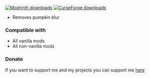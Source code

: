 <a href="https://modrinth.com/resourcepack/no-pumpkin-xyz"><img src="https://img.shields.io/badge/dynamic/json?color=2d2d2d&amp;colorA=17b85a&amp;style=flat-square&amp;label=&amp;suffix=%20downloads&amp;query=downloads&amp;url=https://api.modrinth.com/v2/project/rERW3QhL&amp;logo=modrinth&amp;logoColor=2d2d2d" alt="Modrinth downloads"></a> <a href="https://legacy.curseforge.com/minecraft/texture-packs/no-pumpkin-xyz"><img src="https://cf.way2muchnoise.eu/full_1_downloads.svg?badge_style=flat" alt="CurseForge downloads"></a>

- Removes pumpkin blur

### Compatible with
- All vanilla mods
- All non-vanilla mods
### Donate
If you want to support me and my projects you can support me [here](https://github.com/sponsors/devvyyxyz/)
